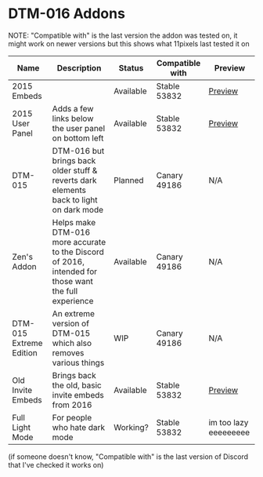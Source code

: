 
# DTM-016 Addons
NOTE: "Compatible with" is the last version the addon was tested on, it might work on newer versions but this shows what 11pixels last tested it on

Name | Description | Status | Compatible with | Preview
---- | ----------- | ------ | --------------- | -------
2015 Embeds | | Available | Stable 53832 | [Preview](https://cdn.discordapp.com/attachments/642779987044204544/643085638140166174/unknown.png)
2015 User Panel | Adds a few links below the user panel on bottom left | Available | Stable 53832 |[Preview](https://cdn.discordapp.com/attachments/642779987044204544/643083001206407189/unknown.png)
DTM-015 | DTM-016 but brings back older stuff & reverts dark elements back to light on dark mode | Planned | Canary 49186 | N/A
Zen's Addon | Helps make DTM-016 more accurate to the Discord of 2016, intended for those want the full experience | Available | Canary 49186 | N/A
DTM-015 Extreme Edition | An extreme version of DTM-015 which also removes various things | WIP | Canary 49186 | N/A
Old Invite Embeds | Brings back the old, basic invite embeds from 2016 | Available | Stable 53832 | [Preview](https://user-images.githubusercontent.com/51988432/68716346-ab9e1800-05ac-11ea-8da5-dea4ccea428b.png)
Full Light Mode | For people who hate dark mode | Working? | Stable 53832 | im too lazy eeeeeeeee

(if someone doesn't know, "Compatible with" is the last version of Discord that I've checked it works on)
